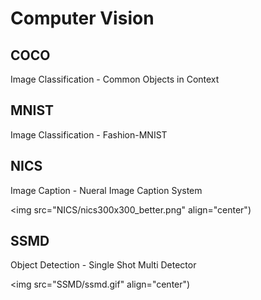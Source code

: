 # Computer Vision

## COCO

Image Classification - Common Objects in Context

## MNIST

Image Classification - Fashion-MNIST

## NICS

Image Caption - Nueral Image Caption System

<img src="NICS/nics300x300_better.png" align="center")

## SSMD

Object Detection - Single Shot Multi Detector

<img src="SSMD/ssmd.gif" align="center")
